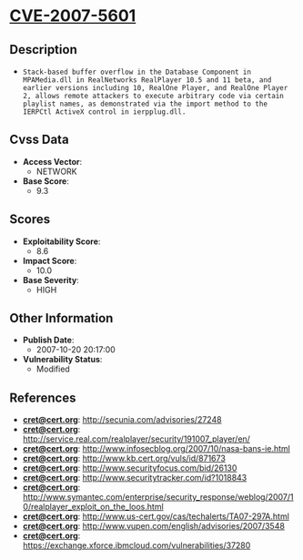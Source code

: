 
# [CVE-2007-5601](http://secunia.com/advisories/27248)

## Description

- `Stack-based buffer overflow in the Database Component in MPAMedia.dll in RealNetworks RealPlayer 10.5 and 11 beta, and earlier versions including 10, RealOne Player, and RealOne Player 2, allows remote attackers to execute arbitrary code via certain playlist names, as demonstrated via the import method to the IERPCtl ActiveX control in ierpplug.dll.`

## Cvss Data

- **Access Vector**:
  - NETWORK
- **Base Score**:
  - 9.3

## Scores

- **Exploitability Score**:
  - 8.6
- **Impact Score**:
  - 10.0
- **Base Severity**:
  - HIGH

## Other Information

- **Publish Date**:
  - 2007-10-20 20:17:00
- **Vulnerability Status**:
  - Modified

## References

- **cret@cert.org**: http://secunia.com/advisories/27248
- **cret@cert.org**: http://service.real.com/realplayer/security/191007_player/en/
- **cret@cert.org**: http://www.infosecblog.org/2007/10/nasa-bans-ie.html
- **cret@cert.org**: http://www.kb.cert.org/vuls/id/871673
- **cret@cert.org**: http://www.securityfocus.com/bid/26130
- **cret@cert.org**: http://www.securitytracker.com/id?1018843
- **cret@cert.org**: http://www.symantec.com/enterprise/security_response/weblog/2007/10/realplayer_exploit_on_the_loos.html
- **cret@cert.org**: http://www.us-cert.gov/cas/techalerts/TA07-297A.html
- **cret@cert.org**: http://www.vupen.com/english/advisories/2007/3548
- **cret@cert.org**: https://exchange.xforce.ibmcloud.com/vulnerabilities/37280
